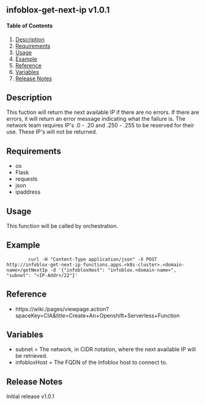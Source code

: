 ## infoblox-get-next-ip v1.0.1

#### Table of Contents

1. [Description](#description)
1. [Requirements](#requirements)
1. [Usage](#usage)
1. [Example](#example)
1. [Reference](#reference)
1. [Variables](#variables)
1. [Release Notes](#releasenotes)

## Description <a name="description"></a>

This fuction will return the next available IP if there are no errors. If there are errors, it will return an error message indicating what the failure is. The network team requires IP's .0 - .20 and .250 - .255 to be reserved for their use. These IP's will not be returned.

## Requirements <a name="requirements"></a>

* os
* Flask
* requests
* json
* ipaddress

## Usage <a name="usage"></a>

This function will be called by orchestration.

## Example <a name="example"></a>

            curl -H "Content-Type application/json" -X POST http://infoblox-get-next-ip-functions.apps.<k8s-cluster>.<domain-name>/getNextIp -d '{"infobloxHost": "infoblox.<domain-name>", "subnet": "<IP-Addr>/22"}'

## Reference <a name="reference"></a>

* https://wiki.<domain-name>/pages/viewpage.action?spaceKey=CIA&title=Create+An+Openshift+Serverless+Function

## Variables <a name="variables"></a>

* subnet = The network, in CIDR notation, where the next available IP will be retrieved.
* infobloxHost = The FQDN of the Infoblox host to connect to.

## Release Notes <a name="releasenotes"></a>

Initial release v1.0.1